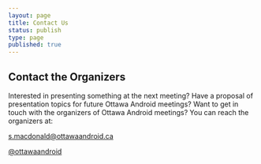 ```yaml
---
layout: page
title: Contact Us
status: publish
type: page
published: true
---
```

<h2>Contact the Organizers</h2>
Interested in presenting something at the next meeting? Have a proposal of presentation topics for future Ottawa Android meetings? Want to get in touch with the organizers of Ottawa Android meetings? You can reach the organizers at:

<a title="s.macdonald@ottawaandroid.ca" href="mailto:s.macdonald@ottawaandroid.ca">s.macdonald@ottawaandroid.ca</a>

<a title="@ottawaandroid" href="http://twitter.com/ottawaandroid">@ottawaandroid</a>

&nbsp;

&nbsp;

&nbsp;
